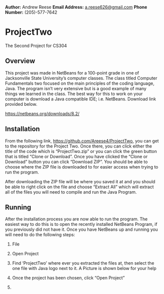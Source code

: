 **Author:**
Andrew Reese
**Email Address:** 
a.reese626@gmail.com
**Phone Number:** 
(205)-577-7642


# ProjectTwo
The Second Project for CS304

## Overview

This project was made in NetBeans for a 100-point grade in one of Jacksonville State University’s computer classes. The class titled Computer Fundamentals two focused on the main principles of the coding language, Java. The program isn’t very extensive but is a good example of many things we learned in the class. The best way for this to work on your computer is download a Java compatible IDE; i.e. NetBeans. Download link provided below.

https://netbeans.org/downloads/8.2/

## Installation

From the following link, https://github.com/Areese4/ProjectTwo, you can get to the repository for the Project Two. Once there, you can click either the title of the code which is “ProjectTwo.zip” or you can click the green button that is titled “Clone or Download”. Once you have clicked the “Clone or Download” button you can click “Download ZIP”. You should be able to choose where the ZIP file is downloaded to for easier access when trying to run the program. 

After downloading the ZIP file will be where you saved it at and you should be able to right click on the file and choose “Extract All” which will extract all of the files you will need to compile and run the Java Program.

## Running

After the installation process you are now able to run the program. The easiest way to do this is to open the recently installed NetBeans Program, if you previously did not have it. Once you have NetBeans up and running you will need to do the following steps:

1.	File
2.	Open Project
3.	Find ‘ProjectTwo’ where ever you extracted the files at, then select the one file with Java logo next to it. A Picture is shown below for your help


4.	Once the project has been chosen, click “Open Project”
5.	
